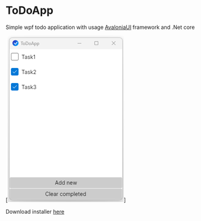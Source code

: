 # ToDoApp

Simple wpf todo application with usage [AvaloniaUI](https://avaloniaui.net/) framework and .Net core

[![TodoAppView](images/app_view.png)]

Download installer [here](https://github.com/Ziumper/ToDoApp/blob/master/Download/ToDoApp.Installer.msi)